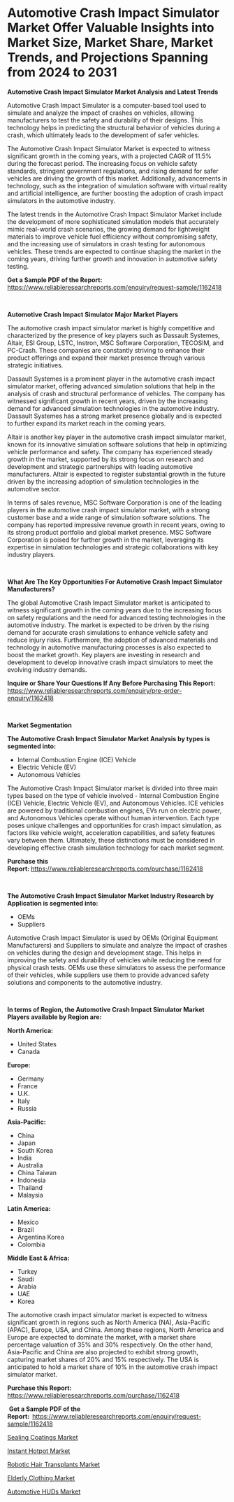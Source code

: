 <p><h1>Automotive Crash Impact Simulator Market Offer Valuable Insights into Market Size, Market Share, Market Trends, and Projections Spanning from 2024 to 2031</h1></p><p><strong>Automotive Crash Impact Simulator Market Analysis and Latest Trends</strong></p>
<p><p>Automotive Crash Impact Simulator is a computer-based tool used to simulate and analyze the impact of crashes on vehicles, allowing manufacturers to test the safety and durability of their designs. This technology helps in predicting the structural behavior of vehicles during a crash, which ultimately leads to the development of safer vehicles.</p><p>The Automotive Crash Impact Simulator Market is expected to witness significant growth in the coming years, with a projected CAGR of 11.5% during the forecast period. The increasing focus on vehicle safety standards, stringent government regulations, and rising demand for safer vehicles are driving the growth of this market. Additionally, advancements in technology, such as the integration of simulation software with virtual reality and artificial intelligence, are further boosting the adoption of crash impact simulators in the automotive industry.</p><p>The latest trends in the Automotive Crash Impact Simulator Market include the development of more sophisticated simulation models that accurately mimic real-world crash scenarios, the growing demand for lightweight materials to improve vehicle fuel efficiency without compromising safety, and the increasing use of simulators in crash testing for autonomous vehicles. These trends are expected to continue shaping the market in the coming years, driving further growth and innovation in automotive safety testing.</p></p>
<p><strong>Get a Sample PDF of the Report:&nbsp;</strong> <a href="https://www.reliableresearchreports.com/enquiry/request-sample/1162418">https://www.reliableresearchreports.com/enquiry/request-sample/1162418</a></p>
<p>&nbsp;</p>
<p><strong>Automotive Crash Impact Simulator Major Market Players</strong></p>
<p><p>The automotive crash impact simulator market is highly competitive and characterized by the presence of key players such as Dassault Systemes, Altair, ESI Group, LSTC, Instron, MSC Software Corporation, TECOSIM, and PC-Crash. These companies are constantly striving to enhance their product offerings and expand their market presence through various strategic initiatives.</p><p>Dassault Systemes is a prominent player in the automotive crash impact simulator market, offering advanced simulation solutions that help in the analysis of crash and structural performance of vehicles. The company has witnessed significant growth in recent years, driven by the increasing demand for advanced simulation technologies in the automotive industry. Dassault Systemes has a strong market presence globally and is expected to further expand its market reach in the coming years.</p><p>Altair is another key player in the automotive crash impact simulator market, known for its innovative simulation software solutions that help in optimizing vehicle performance and safety. The company has experienced steady growth in the market, supported by its strong focus on research and development and strategic partnerships with leading automotive manufacturers. Altair is expected to register substantial growth in the future driven by the increasing adoption of simulation technologies in the automotive sector.</p><p>In terms of sales revenue, MSC Software Corporation is one of the leading players in the automotive crash impact simulator market, with a strong customer base and a wide range of simulation software solutions. The company has reported impressive revenue growth in recent years, owing to its strong product portfolio and global market presence. MSC Software Corporation is poised for further growth in the market, leveraging its expertise in simulation technologies and strategic collaborations with key industry players.</p></p>
<p>&nbsp;</p>
<p><strong>What Are The Key Opportunities For Automotive Crash Impact Simulator Manufacturers?</strong></p>
<p><p>The global Automotive Crash Impact Simulator market is anticipated to witness significant growth in the coming years due to the increasing focus on safety regulations and the need for advanced testing technologies in the automotive industry. The market is expected to be driven by the rising demand for accurate crash simulations to enhance vehicle safety and reduce injury risks. Furthermore, the adoption of advanced materials and technology in automotive manufacturing processes is also expected to boost the market growth. Key players are investing in research and development to develop innovative crash impact simulators to meet the evolving industry demands.</p></p>
<p><strong>Inquire or Share Your Questions If Any Before Purchasing This Report:</strong> <a href="https://www.reliableresearchreports.com/enquiry/pre-order-enquiry/1162418">https://www.reliableresearchreports.com/enquiry/pre-order-enquiry/1162418</a></p>
<p>&nbsp;</p>
<p><strong>Market Segmentation</strong></p>
<p><strong>The Automotive Crash Impact Simulator Market Analysis by types is segmented into:</strong></p>
<p><ul><li>Internal Combustion Engine (ICE) Vehicle</li><li>Electric Vehicle (EV)</li><li>Autonomous Vehicles</li></ul></p>
<p><p>The Automotive Crash Impact Simulator market is divided into three main types based on the type of vehicle involved - Internal Combustion Engine (ICE) Vehicle, Electric Vehicle (EV), and Autonomous Vehicles. ICE vehicles are powered by traditional combustion engines, EVs run on electric power, and Autonomous Vehicles operate without human intervention. Each type poses unique challenges and opportunities for crash impact simulation, as factors like vehicle weight, acceleration capabilities, and safety features vary between them. Ultimately, these distinctions must be considered in developing effective crash simulation technology for each market segment.</p></p>
<p><strong>Purchase this Report:&nbsp;</strong><a href="https://www.reliableresearchreports.com/purchase/1162418">https://www.reliableresearchreports.com/purchase/1162418</a></p>
<p>&nbsp;</p>
<p><strong>The Automotive Crash Impact Simulator Market Industry Research by Application is segmented into:</strong></p>
<p><ul><li>OEMs</li><li>Suppliers</li></ul></p>
<p><p>Automotive Crash Impact Simulator is used by OEMs (Original Equipment Manufacturers) and Suppliers to simulate and analyze the impact of crashes on vehicles during the design and development stage. This helps in improving the safety and durability of vehicles while reducing the need for physical crash tests. OEMs use these simulators to assess the performance of their vehicles, while suppliers use them to provide advanced safety solutions and components to the automotive industry.</p></p>
<p>&nbsp;</p>
<p><strong>In terms of Region, the Automotive Crash Impact Simulator Market Players available by Region are:</strong></p>
<p>
    <p> <strong> North America: </strong>
        <ul>
            <li>United States</li>
            <li>Canada</li>
        </ul>
        </p> 
    <p> <strong> Europe: </strong>
        <ul>
            <li>Germany</li>
            <li>France</li>
            <li>U.K.</li>
            <li>Italy</li>
            <li>Russia</li>
        </ul>
        </p> 
    <p> <strong> Asia-Pacific: </strong>
        <ul>
            <li>China</li>
            <li>Japan</li>
            <li>South Korea</li>
            <li>India</li>
            <li>Australia</li>
            <li>China Taiwan</li>
            <li>Indonesia</li>
            <li>Thailand</li>
            <li>Malaysia</li>
        </ul>
        </p> 
    <p> <strong> Latin America: </strong>
        <ul>
            <li>Mexico</li>
            <li>Brazil</li>
            <li>Argentina Korea</li>
            <li>Colombia</li>
        </ul>
        </p> 
    <p> <strong> Middle East & Africa: </strong>
        <ul>
            <li>Turkey</li>
            <li>Saudi</li>
            <li>Arabia</li>
            <li>UAE</li>
            <li>Korea</li>
        </ul>
    </p>
    </p>
<p><p>The automotive crash impact simulator market is expected to witness significant growth in regions such as North America (NA), Asia-Pacific (APAC), Europe, USA, and China. Among these regions, North America and Europe are expected to dominate the market, with a market share percentage valuation of 35% and 30% respectively. On the other hand, Asia-Pacific and China are also projected to exhibit strong growth, capturing market shares of 20% and 15% respectively. The USA is anticipated to hold a market share of 10% in the automotive crash impact simulator market.</p></p>
<p><strong>Purchase this Report: </strong><a href="https://www.reliableresearchreports.com/purchase/1162418">https://www.reliableresearchreports.com/purchase/1162418</a></p>
<p>&nbsp;<strong>Get a Sample PDF of the Report:&nbsp;&nbsp;</strong><a href="https://www.reliableresearchreports.com/enquiry/request-sample/1162418">https://www.reliableresearchreports.com/enquiry/request-sample/1162418</a></p>
<p><strong></strong></p>
<p><p><a href="https://github.com/ashepherd82/Market-Research-Report-List-3/blob/main/sealing-coatings-market.md">Sealing Coatings Market</a></p><p><a href="https://medium.com/@alexanderfranklin766/instant-hotpot-market-insights-into-market-cagr-market-trends-and-growth-strategies-32c31b22d4d3">Instant Hotpot Market</a></p><p><a href="https://medium.com/@alexanderfranklin766/robotic-hair-transplants-market-exploring-market-share-market-trends-and-future-growth-51ad46eebad1">Robotic Hair Transplants Market</a></p><p><a href="https://medium.com/@alexanderfranklin766/elderly-clothing-market-research-report-its-history-and-forecast-2024-to-2031-2b3c8a0c46cb">Elderly Clothing Market</a></p><p><a href="https://github.com/irfadac/Market-Research-Report-List-2/blob/main/automotive-huds-market.md">Automotive HUDs Market</a></p></p>